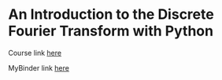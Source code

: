 
# An Introduction to the Discrete Fourier Transform with Python

Course link [here](https://www.udemy.com/course/introduction-to-the-discrete-fourier-transform-with-python/)

MyBinder link [here](https://mybinder.org/v2/gh/LongBaoNguyen/discrete_fourier_problem_sets/master)

